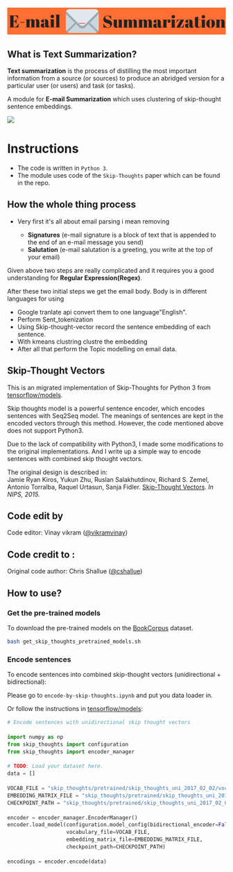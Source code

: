 ![](https://github.com/AIVenture0/Email_summarization-with-Unsupervised-Learning/blob/master/Images/Email-summarization.png)

## What is Text Summarization?

__Text summarization__ is the process of distilling the most important information from a source (or sources) to produce an abridged version for a particular user (or users) and task (or tasks).

A module for __E-mail Summarization__ which uses clustering of skip-thought sentence embeddings.

<img src="https://miro.medium.com/max/1400/1*1Y12GxSbTW0Pf3Psh24zHw.png">

# Instructions
- The code is written in ```Python 3```.
- The module uses code of the ```Skip-Thoughts``` paper which can be found in the repo.
## How the whole thing process
- Very first it's all about email parsing i mean removing 

  - __Signatures__ (e-mail signature is a block of text that is appended to the end of an e-mail message you send)
  - __Salutation__ (e-mail salutation is a greeting, you write at the top of your email)
  
  
 Given above two steps are really complicated and it requires you a good understanding for __Regular Expression(Regex)__.
 
 
After these two initial steps we get the email body. Body is in different languages for using
- Google tranlate api convert them to one language"English".
- Perform Sent_tokenization 
- Using Skip-thought-vector record the sentence embedding of each sentence.
- With kmeans clustring clustre the embedding 
- After all that perform the Topic modelling on email data.

## Skip-Thought Vectors

This is an migrated implementation of Skip-Thoughts for Python 3 from [tensorflow/models](https://github.com/tensorflow/models/tree/master/research/skip_thoughts).

Skip thoughts model is a powerful sentence encoder, which encodes sentences with Seq2Seq model. 
The meanings of sentences are kept in the encoded vectors through this method. 
However, the code mentioned above does not support Python3.

Due to the lack of compatibility with Python3, I made some modifications to the original implementations. 
And I write up a simple way to encode sentences with combined skip thought vectors.

The original design is described in:  
Jamie Ryan Kiros, Yukun Zhu, Ruslan Salakhutdinov, Richard S. Zemel,
Antonio Torralba, Raquel Urtasun, Sanja Fidler.
[Skip-Thought Vectors](https://papers.nips.cc/paper/5950-skip-thought-vectors.pdf).
*In NIPS, 2015.*


## Code edit by 

Code editor: Vinay vikram ([@vikramvinay](https://github.com/AIVenture0))

## Code credit to : 
Original code author: Chris Shallue ([@cshallue](https://github.com/cshallue))


## How to use?

### Get the pre-trained models

To download the pre-trained models on the [BookCorpus](http://yknzhu.wixsite.com/mbweb) dataset.

```bash
bash get_skip_thoughts_pretrained_models.sh
```

### Encode sentences

To encode sentences into combined skip-thought vectors (unidirectional + bidirectional):

Please go to ```encode-by-skip-thoughts.ipynb``` and put you data loader in.

Or follow the instructions in [tensorflow/models](https://github.com/tensorflow/models/tree/master/research/skip_thoughts):

```python
# Encode sentences with unidirectional skip thought vectors

import numpy as np
from skip_thoughts import configuration
from skip_thoughts import encoder_manager

# TODO: Load your dataset here.
data = []

VOCAB_FILE = "skip_thoughts/pretrained/skip_thoughts_uni_2017_02_02/vocab.txt"
EMBEDDING_MATRIX_FILE = "skip_thoughts/pretrained/skip_thoughts_uni_2017_02_02/embeddings.npy"
CHECKPOINT_PATH = "skip_thoughts/pretrained/skip_thoughts_uni_2017_02_02/model.ckpt-501424"

encoder = encoder_manager.EncoderManager()
encoder.load_model(configuration.model_config(bidirectional_encoder=False),
                   vocabulary_file=VOCAB_FILE,
                   embedding_matrix_file=EMBEDDING_MATRIX_FILE,
                   checkpoint_path=CHECKPOINT_PATH)

encodings = encoder.encode(data)
```
